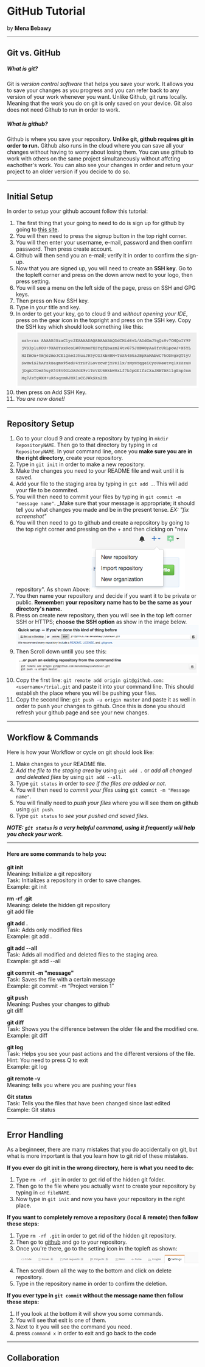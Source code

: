 # GitHub Tutorial

by **Mena Bebawy**

---
## Git vs. GitHub

##### What is git?
Git is _version control software_ that helps you save your work. It allows you to save your changes as you progress and you can refer back to any version of your work whenever you want. Unlike Github, git runs locally. Meaning that the work you do on git is only saved on your device. Git also does not need Github to run in order to work.
##### What is github?
Github is where you save your repository. **Unlike git, github requires git in order to run.** Github also runs in the cloud where you can save all your changes without having to worry about losing them. You can use github to work with others on the same project simultaneously without affcting eachother's work. You can also see your changes in order and return your project to an older version if you decide to do so.

---
## Initial Setup
In order to setup your github account follow this tutorial:  

1. The first thing that your going to need to do is sign up for github by going to [this site](github.com).
2. You will then need to press the signup button in the top right corner.
3. You will then enter your username, e-mail, password and then confirm password. Then press create account.
4. Github will then send you an e-mail; verify it in order to confirm the sign-up.
5. Now that you are signed up, you will need to create an **SSH key**. Go to the topleft corner and press on the down arrow next to your logo, then press setting.
6. You will see a menu on the left side of the page, press on SSH and GPG keys.
7. Then press on New SSH key.
8. Type in your title and key.
9. In order to get your key, go to cloud 9 and _without opening your IDE_, press on the gear icon in the topright and press on the SSH key. Copy the SSH key which should look something like this:
![](SSHkey.png)
10. then press on Add SSH Key.
11. _You are now done!!_

---
## Repository Setup

1. Go to your cloud 9 and create a repository by typing in `mkdir RepositoryNAME`. Then go to that directory by typing in `cd RepositoryNAME`. In your command line, once you **make sure you are in the right directory**, create your repository.
2. Type in `git init` in order to make a new repository.
3. Make the changes you need to your README file and wait until it is saved.
4. Add your file to the staging area by typing in `git add .`. This will add your file to be commited.
5. You will then need to commit your files by typing in `git commit -m "message name"`. _Make sure that your message is appropriate; it should tell you what changes you made and be in the present tense. _EX: "fix screenshot"_
6. You will then need to go to github and create a repository by going to the top right corner and pressing on the + and then clicking on "new repository". As shown Above:
![](theplus.png)
7. You then name your repository and decide if you want it to be private or public. **Remember: your repository name has to be the same as your directory's name.**
8. Press on create new repository, then you will see in the top left corner SSH or HTTPS; **choose the SSH option** as show in the image below. 
![](SSH.png)
9. Then Scroll down untill you see this:  
![](orpush.PNG)
10. Copy the first line: `git remote add origin git@github.com:<username>/trial.git` and paste it into your command line. This should establish the place where you will be pushing your files.
11. Copy the second line: `git push -u origin master` and paste it as well in order to push your changes to github. Once this is done you should refresh your github page and see your new changes.


---
## Workflow & Commands
Here is how your Workflow or cycle on git should look like:
 1. Make changes to your README file.
 2. _Add the file to the staging area_ by using `git add .` or _add all changed and deleated files_ by using `git add --all`.
 3. Type `git status` in order to _see if the files are added or not_.
 4. You will then need to _commit your files_ using `git commit -m "Message name"`.
 5. You will finally need to _push your files_ where you will see them on github using `git push`.
 6. Type `git status` to _see your pushed and saved files_.  
 
**_NOTE: `git status` is a very helpful command, using it frequently will help you check your work._**

___
#### Here are some commands to help you:


**git init**                  
Meaning: Initialize a git repository  
Task: Initializes a repository in order to save changes.  
Example: git init  

**rm -rf .git**  
Meaning: delete the hidden git repository  
git add file  
 

**git add .**  
Task: Adds only modified files  
Example: git add .  

**git add --all**  
Task: Adds all modified and deleted files to the staging area.  
Example: git add --all  

**git commit -m "message"**  
Task: Saves the file with a certain message  
Example: git commit -m “Project version 1”  

**git push**  
Meaning: Pushes your changes to github  
git diff  

**git diff**  
Task: Shows you the difference between the older file and the modified one.  
Example: git diff 

**git log**  
Task: Helps you see your past actions and the different versions of the file.  
Hint: You need to press Q to exit  
Example: git log 

**git remote -v**  
Meaning: tells you where you are pushing your files  

**Git status**  
Task: Tells you the files that have been changed since last edited  
Example: Git status  

---
## Error Handling

As a beginneer, there are many mistakes that you do accidentally on git, but what is more important is that you learn how to git rid of these mistakes.

**If you ever do git init in the wrong directory, here is what you need to do:**

1. Type `rm -rf .git` in order to get rid of the hidden git folder.
2. Then go to the file where you actually want to create your repository by typing in `cd fileNAME`.
3. Now type in `git init` and now you have your repository in the right place.

**If you want to completely remove a repository (local & remote) then follow these steps:**

1. Type `rm -rf .git` in order to get rid of the hidden git repository.
2. Then go to [github](github.com) and go to your repository.
3. Once you're there, go to the setting icon in the topleft as shown:
![](setting.png)
4. Then scroll down all the way to the bottom and click on delete repository.
5. Type in the repository name in order to confirm the deletion.

**If you ever type in `git commit` without the message name then follow these steps:**

1. If you look at the bottom it will show you some commands.
2. You will see that exit is one of them.
3. Next to it you will see the command you need.
4. press `command x` in order to exit and go back to the code











---
## Collaboration





















